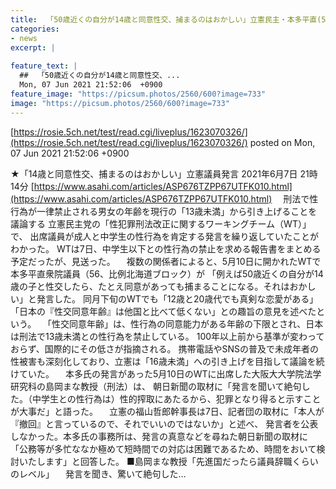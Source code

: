 ```yaml
---
title:  「50歳近くの自分が14歳と同意性交、捕まるのはおかしい」立憲民主・本多平直(56)衆院議員 
categories:
- news
excerpt: |
  
feature_text: |
  ##  「50歳近くの自分が14歳と同意性交、...
  Mon, 07 Jun 2021 21:52:06  +0900
feature_image: "https://picsum.photos/2560/600?image=733"
image: "https://picsum.photos/2560/600?image=733"
---
```


[https://rosie.5ch.net/test/read.cgi/liveplus/1623070326/](https://rosie.5ch.net/test/read.cgi/liveplus/1623070326/)
posted on Mon, 07 Jun 2021 21:52:06  +0900

<!--more-->

★「14歳と同意性交、捕まるのはおかしい」立憲議員発言 2021年6月7日 21時14分 [https://www.asahi.com/articles/ASP676TZPP67UTFK010.html](https://www.asahi.com/articles/ASP676TZPP67UTFK010.html) 　刑法で性行為が一律禁止される男女の年齢を現行の「13歳未満」から引き上げることを議論する 立憲民主党の「性犯罪刑法改正に関するワーキングチーム（WT）」で、 出席議員が成人と中学生の性行為を肯定する発言を繰り返していたことがわかった。 WTは7日、中学生以下との性行為の禁止を求める報告書をまとめる予定だったが、見送った。 　複数の関係者によると、5月10日に開かれたWTで本多平直衆院議員（56、比例北海道ブロック）が 「例えば50歳近くの自分が14歳の子と性交したら、たとえ同意があっても捕まることになる。それはおかしい」と発言した。 同月下旬のWTでも「12歳と20歳代でも真剣な恋愛がある」「日本の『性交同意年齢』は他国と比べて低くない」との趣旨の意見を述べたという。 　「性交同意年齢」は、性行為の同意能力がある年齢の下限とされ、日本は刑法で13歳未満との性行為を禁止している。 100年以上前から基準が変わっておらず、国際的にその低さが指摘される。 携帯電話やSNSの普及で未成年者の性被害も深刻化しており、立憲は「16歳未満」への引き上げを目指して議論を続けていた。 　本多氏の発言があった5月10日のWTに出席した大阪大大学院法学研究科の島岡まな教授（刑法）は、 朝日新聞の取材に「発言を聞いて絶句した。（中学生との性行為は）性的搾取にあたるから、犯罪となり得ると示すことが大事だ」と語った。 　立憲の福山哲郎幹事長は7日、記者団の取材に「本人が『撤回』と言っているので、それでいいのではないか」と述べ、 発言者を公表しなかった。本多氏の事務所は、発言の真意などを尋ねた朝日新聞の取材に 「公務等が多忙ななか極めて短時間での対応は困難であるため、時間をおいて検討いたします」と回答した。 ■島岡まな教授「先進国だったら議員辞職くらいのレベル」 　発言を聞き、驚いて絶句した…
